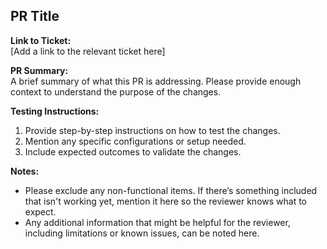 ## PR Title

**Link to Ticket:**  
[Add a link to the relevant ticket here]

**PR Summary:**  
A brief summary of what this PR is addressing. Please provide enough context to understand the purpose of the changes.

**Testing Instructions:**  
1. Provide step-by-step instructions on how to test the changes.
2. Mention any specific configurations or setup needed.
3. Include expected outcomes to validate the changes.

**Notes:**  
- Please exclude any non-functional items. If there’s something included that isn't working yet, mention it here so the reviewer knows what to expect.
- Any additional information that might be helpful for the reviewer, including limitations or known issues, can be noted here.
